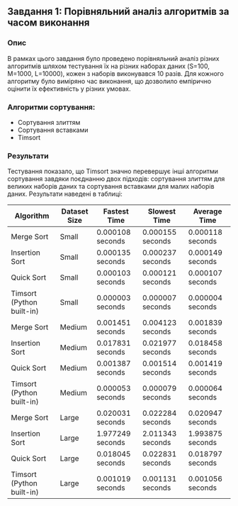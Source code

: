 
## Завдання 1: Порівняльний аналіз алгоритмів за часом виконання

### Опис
В рамках цього завдання було проведено порівняльний аналіз різних алгоритмів шляхом тестування їх на різних наборах даних (S=100, M=1000, L=10000), кожен з наборів виконувався 10 разів. Для кожного алгоритму було виміряно час виконання, що дозволило емпірично оцінити їх ефективність у різних умовах.

### Алгоритми сортування:
- Сортування злиттям
- Сортування вставками
- Timsort

### Результати
Тестування показало, що Timsort значно перевершує інші алгоритми сортування завдяки поєднанню двох підходів: сортування злиттям для великих наборів даних та сортування вставками для малих наборів даних. Результати наведені в таблиці:

| Algorithm               | Dataset Size | Fastest Time      | Slowest Time      | Average Time      |
|-------------------------|--------------|-------------------|-------------------|-------------------|
| Merge Sort              | Small        | 0.000108 seconds  | 0.000155 seconds  | 0.000118 seconds  |
| Insertion Sort          | Small        | 0.000135 seconds  | 0.000237 seconds  | 0.000149 seconds  |
| Quick Sort              | Small        | 0.000103 seconds  | 0.000121 seconds  | 0.000107 seconds  |
| Timsort (Python built-in)| Small       | 0.000003 seconds  | 0.000007 seconds  | 0.000004 seconds  |
| Merge Sort              | Medium       | 0.001451 seconds  | 0.004123 seconds  | 0.001839 seconds  |
| Insertion Sort          | Medium       | 0.017831 seconds  | 0.021977 seconds  | 0.018458 seconds  |
| Quick Sort              | Medium       | 0.001387 seconds  | 0.001514 seconds  | 0.001419 seconds  |
| Timsort (Python built-in)| Medium      | 0.000053 seconds  | 0.000079 seconds  | 0.000064 seconds  |
| Merge Sort              | Large        | 0.020031 seconds  | 0.022284 seconds  | 0.020947 seconds  |
| Insertion Sort          | Large        | 1.977249 seconds  | 2.011343 seconds  | 1.993875 seconds  |
| Quick Sort              | Large        | 0.018045 seconds  | 0.022831 seconds  | 0.018797 seconds  |
| Timsort (Python built-in)| Large       | 0.001019 seconds  | 0.001131 seconds  | 0.001056 seconds  |
